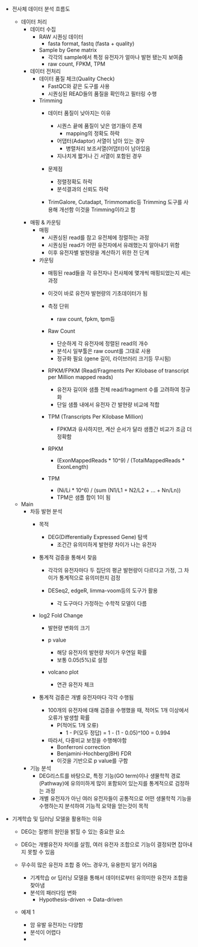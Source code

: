 - 전사체 데이터 분석 흐름도
	- 데이터 처리
		- 데이터 수집
			- RAW 시퀀싱 데이터
				- fasta format, fastq (fasta + quality)
			- Sample by Gene matrix
				- 각각의 sample에서 특정 유전자가 얼마나 발현 됐는지 보여줌
				- raw count, FPKM, TPM
		- 데이터 전처리
			- 데이터 품질 체크(Quality Check)
				- FastQC와 같은 도구를 사용
				- 시퀀싱된 READ들의 품질을 확인하고 필터링 수행
			- Trimming
				- 데이터 품질이 낮아지는 이유
					- 시퀀스 끝에 품질이 낮은 염기들이 존재
						- mapping의 정확도 하락
					- 어댑터(Adaptor) 서열이 남아 있는 경우
						- 병렬처리 보조서열(어댑터)이 남아있음
					- 지나치게 짧거나 긴 서열이 포함된 경우
			
				- 문제점
					- 정렬정확도 하락
					- 분석결과의 신뢰도 하락
			
				- TrimGalore, Cutadapt, Trimmomatic등 Trimming 도구를 사용해 개선함 이것을 Trimming이라고 함 
		- 매핑 & 카운팅
			- 매핑
				- 시퀀싱된 read를 참고 유전체에 정렬하는 과정
				- 시퀀싱된 read가 어떤 유전자에서 유래했는지 알아내기 위함
				- 이후 유전자별 발현량을 계산하기 위한 전 단계
			- 카운팅
				- 매핑된 read들을 각 유전자나 전사체에 몇개씩 매핑되었는지 세는 과정
				- 이것이 바로 유전자 발현량의 기초데이터가 됨
			
				- 측정 단위
					- raw count, fpkm, tpm등
			
				- Raw Count
					- 단순하게 각 유전자에 정렬된 read의 개수
					- 분석시 일부툴은 raw count를 그대로 사용
					- 정규화 필요 (gene 길이, 라이브러리 크기등 무시됨)
				- RPKM/FPKM (Read/Fragments Per Kilobase of transcript per Million mapped reads)
					- 유전자 길이와 샘플 전체 read/fragment 수를 고려하여 정규화
					- 단일 샘플 내에서 유전자 간 발현량 비교에 적합
				- TPM (Transcripts Per Kilobase Million)
					- FPKM과 유사하지만, 계산 순서가 달라 샘플간 비교가 조금 더 정확함
			
				- RPKM
					- (ExonMappedReads * 10^9) / (TotalMappedReads * ExonLength)
				- TPM
					- (Ni/Li * 10^6) / (sum (N1/L1 + N2/L2 + ... + Nn/Ln))
					- TPM은 샘플 합이 1이 됨
	- Main
		- 차등 발현 분석
			- 목적
				- DEG(Differentially Expressed Gene) 탐색
					- 조건간 유의미하게 발현량 차이가 나는 유전자
			
			- 통계적 검증을 통해서 찾음
				- 각각의 유전자마다 두 집단의 평균 발현량이 다르다고 가정, 그 차이가 통계적으로 유의미한지 검정
				
				- DESeq2, edgeR, limma-voom등의 도구가 활용
					- 각 도구마다 가정하는 수학적 모델이 다름
			
			- log2 Fold Change
				- 발현량 변화의 크기
				
				- p value
					- 해당 유전자의 발현량 차이가 우연일 확률
					- 보통 0.05(5%)로 설정

				- volcano plot
					- 연관 유전자 체크
			
			- 통계적 검증은 개별 유전자마다 각각 수행됨
				- 100개의 유전자에 대해 검증을 수행했을 때, 적어도 1개 이상에서 오류가 발생할 확률
					- P(적어도 1개 오류)
						- 1 - P(모두 정답) = 1 - (1 - 0.05)^100 = 0.994
				- 따라서, 다중비교 보정을 수행해야함
					- Bonferroni correction
					- Benjamini-Hochberg(BH) FDR
					- 이것을 기반으로 p value를 구함
		- 기능 분석
			- DEG리스트를 바탕으로, 특정 기능(GO term)이나 생물학적 경로(Pathway)에 유의미하게 많이 포함되어 있는지를 통계적으로 검정하는 과정
			- 개별 유전자가 아닌 여러 유전자들이 공통적으로 어떤 생물학적 기능을 수행하는지 분석하여 기능적 요약을 얻는것이 목적

- 기계학습 및 딥러닝 모델을 활용하는 이유
	- DEG는 질병의 원인을 밝힐 수 있는 중요한 요소
	- DEG는 개별유전자 차이를 살핌, 여러 유전자 조합으로 기능이 결정되면 잡아내지 못할 수 있음
	- 무수히 많은 유전자 조합 중 어느 경우가, 유용한지 알기 어려움
		- 기계학습 or 딥러닝 모델을 통해서 데이터로부터 유의미한 유전자 조합을 찾아냄
		- 분석의 패러다임 변화
			- Hypothesis-driven -> Data-driven
	
	- 예제 1
		- 암 유발 유전자는 다양함
		- 분석이 어렵다
		- 